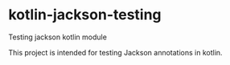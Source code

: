 # kotlin-jackson-testing
Testing jackson kotlin module

This project is intended for testing Jackson annotations in kotlin. 
